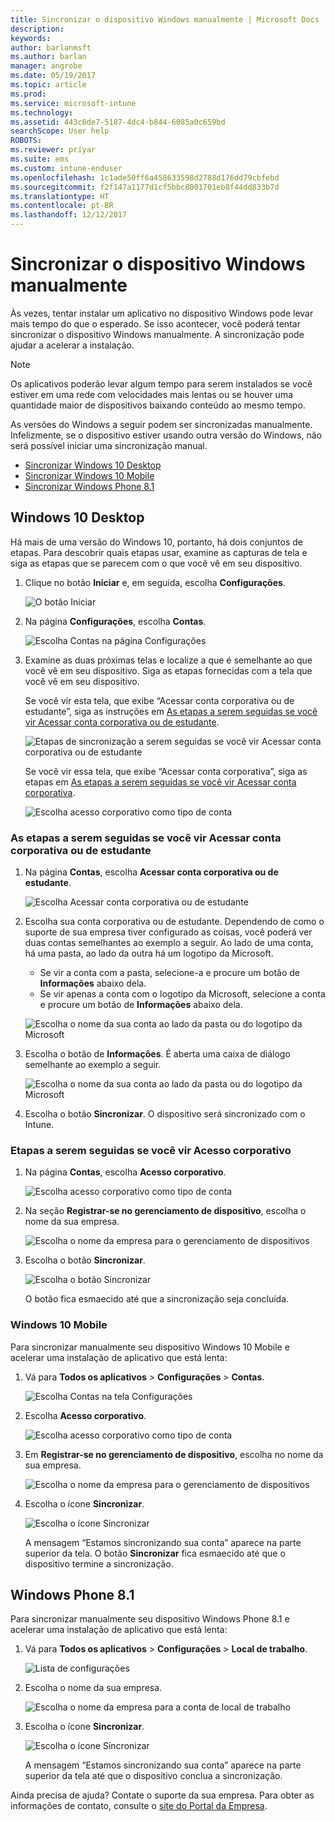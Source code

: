 ```yaml
---
title: Sincronizar o dispositivo Windows manualmente | Microsoft Docs
description: 
keywords: 
author: barlanmsft
ms.author: barlan
manager: angrobe
ms.date: 05/19/2017
ms.topic: article
ms.prod: 
ms.service: microsoft-intune
ms.technology: 
ms.assetid: 443c6de7-5187-4dc4-b844-6085a0c659bd
searchScope: User help
ROBOTS: 
ms.reviewer: priyar
ms.suite: ems
ms.custom: intune-enduser
ms.openlocfilehash: 1c1ade50ff6a458633598d2788d176dd79cbfebd
ms.sourcegitcommit: f2f147a1177d1cf5bbc8001701eb8f44dd833b7d
ms.translationtype: HT
ms.contentlocale: pt-BR
ms.lasthandoff: 12/12/2017
---
```

# <a name="sync-your-windows-device-manually"></a>Sincronizar o dispositivo Windows manualmente

Às vezes, tentar instalar um aplicativo no dispositivo Windows pode levar mais tempo do que o esperado. Se isso acontecer, você poderá tentar sincronizar o dispositivo Windows manualmente. A sincronização pode ajudar a acelerar a instalação.

> [!Note]
> Os aplicativos poderão levar algum tempo para serem instalados se você estiver em uma rede com velocidades mais lentas ou se houver uma quantidade maior de dispositivos baixando conteúdo ao mesmo tempo.

As versões do Windows a seguir podem ser sincronizadas manualmente. Infelizmente, se o dispositivo estiver usando outra versão do Windows, não será possível iniciar uma sincronização manual.

* [Sincronizar Windows 10 Desktop](#windows-10-desktop)
* [Sincronizar Windows 10 Mobile](#windows-10-mobile)
* [Sincronizar Windows Phone 8.1](#windows-phone-81)

## <a name="windows-10-desktop"></a>Windows 10 Desktop
Há mais de uma versão do Windows 10, portanto, há dois conjuntos de etapas. Para descobrir quais etapas usar, examine as capturas de tela e siga as etapas que se parecem com o que você vê em seu dispositivo.

1. Clique no botão **Iniciar** e, em seguida, escolha **Configurações**.

    ![O botão Iniciar](./media/win10pc-sync-1-start-button.png)

2. Na página **Configurações**, escolha **Contas**.

    ![Escolha Contas na página Configurações](./media/win10pc-sync-2-settings-accounts.png)

3. Examine as duas próximas telas e localize a que é semelhante ao que você vê em seu dispositivo. Siga as etapas fornecidas com a tela que você vê em seu dispositivo.

    Se você vir esta tela, que exibe “Acessar conta corporativa ou de estudante”, siga as instruções em [As etapas a serem seguidas se você vir Acessar conta corporativa ou de estudante](#steps-to-follow-if-you-see-access-work-or-school).

    ![Etapas de sincronização a serem seguidas se você vir Acessar conta corporativa ou de estudante](./media/w10-enroll-rs1-connect-to-work-or-school.png)

    Se você vir essa tela, que exibe “Acessar conta corporativa”, siga as etapas em [As etapas a serem seguidas se você vir Acessar conta corporativa](#steps-to-follow-if-you-see-work-access).

    ![Escolha acesso corporativo como tipo de conta](./media/win10pc-sync-3-work-access.png)

### <a name="steps-to-follow-if-you-see-access-work-or-school"></a>As etapas a serem seguidas se você vir Acessar conta corporativa ou de estudante

1. Na página **Contas**, escolha **Acessar conta corporativa ou de estudante**.

    ![Escolha Acessar conta corporativa ou de estudante](./media/w10-enroll-rs1-connect-to-work-or-school.png)

2. Escolha sua conta corporativa ou de estudante. Dependendo de como o suporte de sua empresa tiver configurado as coisas, você poderá ver duas contas semelhantes ao exemplo a seguir. Ao lado de uma conta, há uma pasta, ao lado da outra há um logotipo da Microsoft.

    - Se vir a conta com a pasta, selecione-a e procure um botão de **Informações** abaixo dela.
    - Se vir apenas a conta com o logotipo da Microsoft, selecione a conta e procure um botão de **Informações** abaixo dela.

    ![Escolha o nome da sua conta ao lado da pasta ou do logotipo da Microsoft](./media/win10pc-rs1-sync-info-button.png)

3. Escolha o botão de **Informações**. É aberta uma caixa de diálogo semelhante ao exemplo a seguir.

    ![Escolha o nome da sua conta ao lado da pasta ou do logotipo da Microsoft](./media/win10pc-rs1-sync-button.png)

4. Escolha o botão **Sincronizar**. O dispositivo será sincronizado com o Intune.

### <a name="steps-to-follow-if-you-see-work-access"></a>Etapas a serem seguidas se você vir Acesso corporativo

1. Na página **Contas**, escolha **Acesso corporativo**.

    ![Escolha acesso corporativo como tipo de conta](./media/win10pc-sync-3-work-access.png)

2. Na seção **Registrar-se no gerenciamento de dispositivo**, escolha o nome da sua empresa.

    ![Escolha o nome da empresa para o gerenciamento de dispositivos](./media/win10pc-sync-4-tap-com-name.png)

3. Escolha o botão **Sincronizar**.

    ![Escolha o botão Sincronizar](./media/win10pc-sync-5-tap-sync.png)

   O botão fica esmaecido até que a sincronização seja concluída.

### <a name="windows-10-mobile"></a>Windows 10 Mobile
Para sincronizar manualmente seu dispositivo Windows 10 Mobile e acelerar uma instalação de aplicativo que está lenta:

   1. Vá para **Todos os aplicativos** > **Configurações** > **Contas**.

       ![Escolha Contas na tela Configurações](./media/win10m-sync-1-settings-accounts.png)

   2. Escolha **Acesso corporativo**.

       ![Escolha acesso corporativo como tipo de conta](./media/win10m-sync-2-work-access.png)

   3. Em **Registrar-se no gerenciamento de dispositivo**, escolha no nome da sua empresa.

       ![Escolha o nome da empresa para o gerenciamento de dispositivos](./media/win10m-sync-3-tap-comp-name.png)

   4. Escolha o ícone **Sincronizar**.

       ![Escolha o ícone Sincronizar](./media/win10m-sync-4-tap-sync.png)

       A mensagem “Estamos sincronizando sua conta” aparece na parte superior da tela. O botão **Sincronizar** fica esmaecido até que o dispositivo termine a sincronização.

## <a name="windows-phone-81"></a>Windows Phone 8.1
Para sincronizar manualmente seu dispositivo Windows Phone 8.1 e acelerar uma instalação de aplicativo que está lenta:

1. Vá para **Todos os aplicativos** > **Configurações** > **Local de trabalho**.

    ![Lista de configurações](./media/wp81-1-sync-settings-workplace.png)

2. Escolha o nome da sua empresa.

    ![Escolha o nome da empresa para a conta de local de trabalho](./media/wp81-2-sync-tap-compname.png)

3. Escolha o ícone **Sincronizar**.

    ![Escolha o ícone Sincronizar](./media/wp81-3-sync-tap-sync-button.png)

   A mensagem “Estamos sincronizando sua conta” aparece na parte superior da tela até que o dispositivo conclua a sincronização.

Ainda precisa de ajuda? Contate o suporte da sua empresa. Para obter as informações de contato, consulte o [site do Portal da Empresa](https://portal.manage.microsoft.com#HelpDeskDialog).
